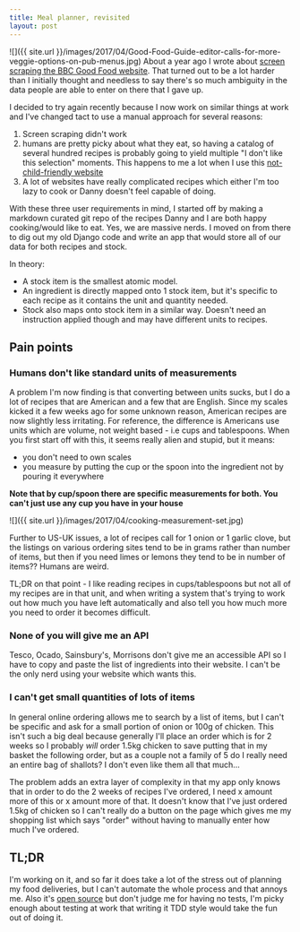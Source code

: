 ```yaml
---
title: Meal planner, revisited
layout: post
---
```

![]({{ site.url }}/images/2017/04/Good-Food-Guide-editor-calls-for-more-veggie-options-on-pub-menus.jpg)
About a year ago I wrote about [screen scraping the BBC Good Food website](http://charlottegodley.co.uk/making-a-shopping-list-when-youre-a-lazy-programmer/).
That turned out to be a lot harder than I initially thought and needless to say there's so much ambiguity in the data people are able to enter on there that I gave up.

I decided to try again recently because I now work on similar things at work and I've changed tact to use a manual approach for several reasons:

1. Screen scraping didn't work
1. humans are pretty picky about what they eat, so having a catalog of several hundred recipes is probably going to yield multiple "I don't like this selection" moments. This happens to me a lot when I use this [not-child-friendly website](http://www.whatthefuckshouldimakefordinner.com/index.php)
1. A lot of websites have really complicated recipes which either I'm too lazy to cook or Danny doesn't feel capable of doing.

With these three user requirements in mind, I started off by making a markdown curated git repo of the recipes Danny and I are both happy cooking/would like to eat. Yes, we are massive nerds. 
I moved on from there to dig out my old Django code and write an app that would store all of our data for both recipes and stock. 

In theory:

- A stock item is the smallest atomic model.
- An ingredient is directly mapped onto 1 stock item, but it's specific to each recipe as it contains the unit and quantity needed.
- Stock also maps onto stock item in a similar way. Doesn't need an instruction applied though and may have different units to recipes.

## Pain points
### Humans don't like standard units of measurements
A problem I'm now finding is that converting between units sucks, but I do a lot of recipes that are American and a few that are English. Since my scales kicked it a few weeks ago for some unknown reason, American recipes are now slightly less irritating. 
For reference, the difference is Americans use units which are volume, not weight based - i.e cups and tablespoons. When you first start off with this, it seems really alien and stupid, but it means:

- you don't need to own scales
- you measure by putting the cup or the spoon into the ingredient not by pouring it everywhere

**Note that by cup/spoon there are specific measurements for both. You can't just use any cup you have in your house**

![]({{ site.url }}/images/2017/04/cooking-measurement-set.jpg)

Further to US-UK issues, a lot of recipes call for 1 onion or 1 garlic clove, but the listings on various ordering sites tend to be in grams rather than number of items, but then if you need limes or lemons they tend to be in number of items?? Humans are weird.

TL;DR on that point - I like reading recipes in cups/tablespoons but not all of my recipes are in that unit, and when writing a system that's trying to work out how much you have left automatically and also tell you how much more you need to order it becomes difficult.

### None of you will give me an API
Tesco, Ocado, Sainsbury's, Morrisons don't give me an accessible API so I have to copy and paste the list of ingredients into their website. I can't be the only nerd using your website which wants this.

### I can't get small quantities of lots of items
In general online ordering allows me to search by a list of items, but I can't be specific and ask for a small portion of onion or 100g of chicken. This isn't such a big deal because generally I'll place an order which is for 2 weeks so I probably *will* order 1.5kg chicken to save putting that in my basket the following order, but as a couple not a family of 5 do I really need an entire bag of shallots? I don't even like them all that much...

The problem adds an extra layer of complexity in that my app only knows that in order to do the 2 weeks of recipes I've ordered, I need x amount more of this or x amount more of that. It doesn't know that I've just ordered 1.5kg of chicken so I can't really do a button on the page which gives me my shopping list which says "order" without having to manually enter how much I've ordered.

## TL;DR
I'm working on it, and so far it does take a lot of the stress out of planning my food deliveries, but I can't automate the whole process and that annoys me. Also it's [open source](https://github.com/Godley/MealPlanner) but don't judge me for having no tests, I'm picky enough about testing at work that writing it TDD style would take the fun out of doing it.